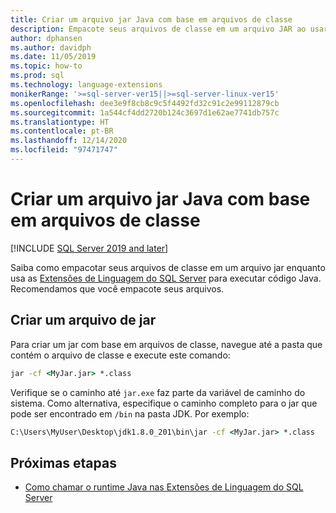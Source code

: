 ```yaml
---
title: Criar um arquivo jar Java com base em arquivos de classe
description: Empacote seus arquivos de classe em um arquivo JAR ao usar as Extensões de Linguagem do SQL Server para executar o código Java.
author: dphansen
ms.author: davidph
ms.date: 11/05/2019
ms.topic: how-to
ms.prod: sql
ms.technology: language-extensions
monikerRange: '>=sql-server-ver15||>=sql-server-linux-ver15'
ms.openlocfilehash: dee3e9f8cb8c9c5f4492fd32c91c2e99112879cb
ms.sourcegitcommit: 1a544cf4dd2720b124c3697d1e62ae7741db757c
ms.translationtype: HT
ms.contentlocale: pt-BR
ms.lasthandoff: 12/14/2020
ms.locfileid: "97471747"
---
```

# <a name="create-a-java-jar-file-from-class-files"></a>Criar um arquivo jar Java com base em arquivos de classe
[!INCLUDE [SQL Server 2019 and later](../../includes/applies-to-version/sqlserver2019.md)]

Saiba como empacotar seus arquivos de classe em um arquivo jar enquanto usa as [Extensões de Linguagem do SQL Server](../language-extensions-overview.md) para executar código Java. Recomendamos que você empacote seus arquivos.

## <a name="create-a-jar-file"></a>Criar um arquivo de jar

Para criar um jar com base em arquivos de classe, navegue até a pasta que contém o arquivo de classe e execute este comando:

```cmd
jar -cf <MyJar.jar> *.class
```

Verifique se o caminho até `jar.exe` faz parte da variável de caminho do sistema. Como alternativa, especifique o caminho completo para o jar que pode ser encontrado em `/bin` na pasta JDK. Por exemplo:

```cmd
C:\Users\MyUser\Desktop\jdk1.8.0_201\bin\jar -cf <MyJar.jar> *.class
```

## <a name="next-steps"></a>Próximas etapas

+ [Como chamar o runtime Java nas Extensões de Linguagem do SQL Server](../how-to/call-java-from-sql.md)